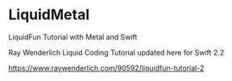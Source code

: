 # LiquidMetal
LiquidFun Tutorial with Metal and Swift

Ray Wenderlich Liquid Coding Tutorial updated here for Swift 2.2

https://www.raywenderlich.com/90592/liquidfun-tutorial-2

